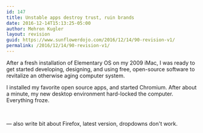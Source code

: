 ```yaml
---
id: 147
title: Unstable apps destroy trust, ruin brands
date: 2016-12-14T15:13:25-05:00
author: Mehron Kugler
layout: revision
guid: https://www.sunflowerdojo.com/2016/12/14/90-revision-v1/
permalink: /2016/12/14/90-revision-v1/
---
```

After a fresh installation of Elementary OS on my 2009 iMac, I was ready to get started developing, designing, and using free, open-source software to revitalize an otherwise aging computer system.

I installed my favorite open source apps, and started Chromium. After about a minute, my new desktop environment hard-locked the computer. Everything froze.

<!--more-->

&nbsp;

&mdash; also write bit about Firefox, latest version, dropdowns don't work.
